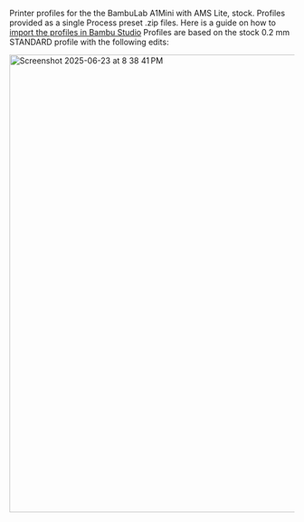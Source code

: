 Printer profiles for the the BambuLab A1Mini with AMS Lite, stock. Profiles provided as a single Process preset .zip files. 
Here is a guide on how to [import the profiles in Bambu Studio](https://wiki.bambulab.com/en/bambu-studio/export-filament)
Profiles are based on the stock 0.2 mm STANDARD profile with the following edits:

<img width="808" alt="Screenshot 2025-06-23 at 8 38 41 PM" src="https://github.com/user-attachments/assets/be949b77-0e00-4c8f-a708-a58977be2803" />
